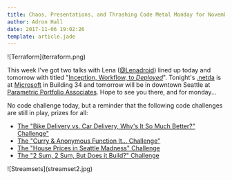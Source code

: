 ```yaml
---
title: Chaos, Presentations, and Thrashing Code Metal Monday for November, 6th 2017
author: Adron Hall
date: 2017-11-06 19:02:26
template: article.jade
---
```

<div class="image float-right">
    ![Terraform](terraform.png)
</div>

This week I've got two talks with Lena ([@Lenadroid](https://twitter.com/lenadroid)) lined up today and tomorrow with titled "[Inception, Workflow, to $Deployed$](http://blog.adron.me/talks/inception-workflow-deployed/)". Tonight's [.netda](https://www.meetup.com/NET-Developers-Association-Eastside/events/242573024/) is at [Microsoft](https://www.microsoft.com) in Building 34 and tomorrow will be in downtown Seattle at [Parametric Portfolio Associates](https://www.meetup.com/NET-Developers-Association-Westside/events/242573016/). Hope to see you there, and for monday...

<span class="more"></span>

No code challenge today, but a reminder that the following code challenges are still in play, prizes for all:

* [The "Bike Delivery vs. Car Delivery, Why's It So Much Better?" Challenge"](/articles/thrashing-code-metal-monday-10-30-2017/)
* [The "Curry & Anonymous Function It... Challenge"](/articles/thrashing-code-metal-monday-10-23-2017/)
* [The "House Prices in Seattle Madness" Challenge](/articles/thrashing-code-metal-monday-10-16-2017/)
* [The "2 Sum, 2 Sum, But Does it Build?" Challenge](/articles/thrashing-code-metal-monday-10-09-2017/)
<div class="image float-right">
    ![Streamsets](streamset2.jpg)
</div>
